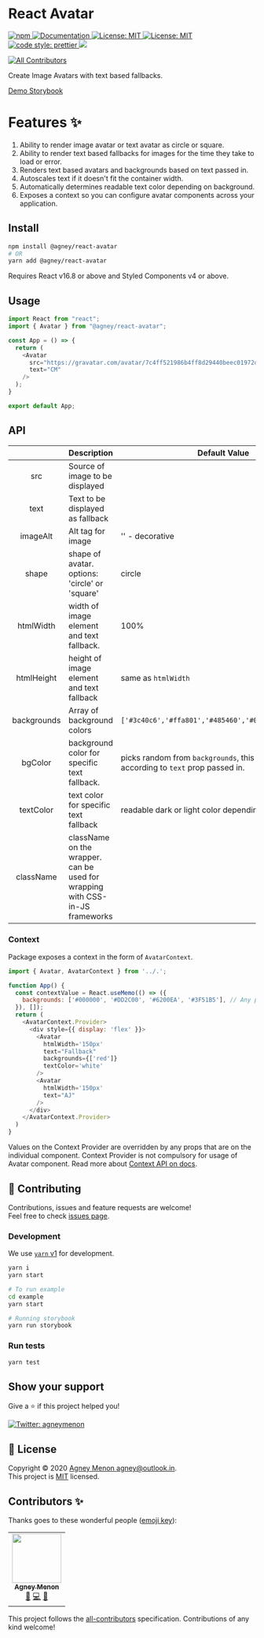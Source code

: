 # React Avatar

<p>
  <a href="https://www.npmjs.com/package/@agney/react-avatar" target="_blank">
    <img alt="npm" src="https://img.shields.io/npm/v/@agney/react-avatar">
  </a>
  <a href="https://github.com/agneym/react-avatar#readme" target="_blank">
    <img alt="Documentation" src="https://img.shields.io/badge/documentation-yes-brightgreen.svg" />
  </a>
  <a href="https://github.com/agneym/react-avatar/blob/master/LICENSE" target="_blank">
    <img alt="License: MIT" src="https://img.shields.io/github/license/agneym/react-avatar" />
  </a>
  <a href="https://www.npmjs.com/package/@agney/react-avatar" target="_blank">
    <img alt="License: MIT" src="https://img.shields.io/npm/types/scrub-js.svg" />
  </a>
  <a href="https://prettier.io">
    <img alt="code style: prettier" src="https://img.shields.io/badge/code_style-prettier-ff69b4.svg" />
  </a>
  <a href="http://makeapullrequest.com">
    <img src="https://img.shields.io/badge/PRs-welcome-brightgreen.svg" />
  </a>
</p>

<!-- ALL-CONTRIBUTORS-BADGE:START - Do not remove or modify this section -->
[![All Contributors](https://img.shields.io/badge/all_contributors-1-orange.svg?style=flat-square)](#contributors-)
<!-- ALL-CONTRIBUTORS-BADGE:END -->

Create Image Avatars with text based fallbacks. 

[Demo Storybook](https://agneym.github.io/react-avatar/?path=/docs/)

# Features ✨

1. Ability to render image avatar or text avatar as circle or square.
1. Ability to render text based fallbacks for images for the time they take to load or error.
1. Renders text based avatars and backgrounds based on text passed in.
1. Autoscales text if it doesn't fit the container width.
1. Automatically determines readable text color depending on background.
1. Exposes a context so you can configure avatar components across your application.

## Install

```sh
npm install @agney/react-avatar
# OR
yarn add @agney/react-avatar
```

Requires React v16.8 or above and Styled Components v4 or above.

## Usage

```javascript
import React from "react";
import { Avatar } from "@agney/react-avatar";

const App = () => {
  return (
    <Avatar
      src="https://gravatar.com/avatar/7c4ff521986b4ff8d29440beec01972d?s=400&d=robohash&r=x"
      text="CM"
    />
  );
}

export default App;
```

## API

|  	| Description 	| Default Value 	|
|:-----------:	|------------------------------------------------------------------------------	|-----------------------------------------------------------------------------------	|
| src 	| Source of image to be displayed 	|  	|
| text 	| Text to be displayed as fallback 	|  	|
| imageAlt 	| Alt tag for image  	| '' - decorative 	|
| shape 	| shape of avatar. options: 'circle' or 'square' 	| circle 	|
| htmlWidth 	| width of image element and text fallback. 	| 100% 	|
| htmlHeight 	| height of image element and text fallback 	| same as `htmlWidth` 	|
| backgrounds 	| Array of background colors  	| `['#3c40c6','#ffa801','#485460','#0be881','#f53b57']` 	|
| bgColor 	| background color for specific text fallback. 	| picks random from `backgrounds`, this changes according to `text` prop passed in. 	|
| textColor 	| text color for specific text fallback 	| readable dark or light color depending on background. 	|
| className 	| className on the wrapper. can be used for wrapping with CSS-in-JS frameworks 	|  	|

### Context 

Package exposes a context in the form of `AvatarContext`. 

```javascript
import { Avatar, AvatarContext } from '../.';

function App() {
  const contextValue = React.useMemo(() => ({
    backgrounds: ['#000000', '#DD2C00', '#6200EA', '#3F51B5'], // Any props used by Avatar can be used here.
  }), []);
  return (
    <AvatarContext.Provider>
      <div style={{ display: 'flex' }}>
        <Avatar
          htmlWidth='150px'
          text="Fallback"
          backgrounds={['red']}
          textColor='white'
        />
        <Avatar
          htmlWidth='150px'
          text="AJ"
        />
      </div>
    </AvatarContext.Provider>
  )
}
```
Values on the Context Provider are overridden by any props that are on the individual component. Context Provider is not compulsory for usage of Avatar component. Read more about [Context API on docs](https://reactjs.org/docs/context.html).

## 🤝 Contributing

Contributions, issues and feature requests are welcome!<br />Feel free to check [issues page](https://github.com/agneym/react-avatar/issues).

### Development

We use [`yarn` v1](https://classic.yarnpkg.com/) for development. 

```sh
yarn i
yarn start

# To run example
cd example
yarn start

# Running storybook
yarn run storybook
```

### Run tests

```sh
yarn test
```

## Show your support

Give a ⭐️ if this project helped you!

<a href="https://twitter.com/agneymenon" target="_blank">
  <img alt="Twitter: agneymenon" src="https://img.shields.io/twitter/follow/agneymenon.svg?style=social" />
</a>

## 📝 License

Copyright © 2020 [Agney Menon <agney@outlook.in>](https://github.com/agneym).<br />
This project is [MIT](https://github.com/agneym/react-avatar/blob/master/LICENSE) licensed.
## Contributors ✨

Thanks goes to these wonderful people ([emoji key](https://allcontributors.org/docs/en/emoji-key)):

<!-- ALL-CONTRIBUTORS-LIST:START - Do not remove or modify this section -->
<!-- prettier-ignore-start -->
<!-- markdownlint-disable -->
<table>
  <tr>
    <td align="center"><a href="https://blog.agney.dev"><img src="https://avatars0.githubusercontent.com/u/8883368?v=4" width="100px;" alt=""/><br /><sub><b>Agney Menon</b></sub></a><br /><a href="https://github.com/agneym/react-avatar/commits?author=agneym" title="Documentation">📖</a> <a href="https://github.com/agneym/react-avatar/commits?author=agneym" title="Code">💻</a> <a href="#ideas-agneym" title="Ideas, Planning, & Feedback">🤔</a></td>
  </tr>
</table>

<!-- markdownlint-enable -->
<!-- prettier-ignore-end -->
<!-- ALL-CONTRIBUTORS-LIST:END -->

This project follows the [all-contributors](https://github.com/all-contributors/all-contributors) specification. Contributions of any kind welcome!